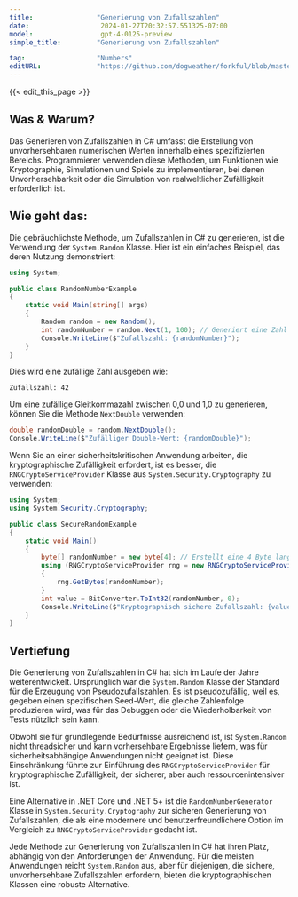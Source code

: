 ```yaml
---
title:                "Generierung von Zufallszahlen"
date:                  2024-01-27T20:32:57.551325-07:00
model:                 gpt-4-0125-preview
simple_title:         "Generierung von Zufallszahlen"

tag:                  "Numbers"
editURL:              "https://github.com/dogweather/forkful/blob/master/content/de/c-sharp/generating-random-numbers.md"
---
```


{{< edit_this_page >}}

## Was & Warum?

Das Generieren von Zufallszahlen in C# umfasst die Erstellung von unvorhersehbaren numerischen Werten innerhalb eines spezifizierten Bereichs. Programmierer verwenden diese Methoden, um Funktionen wie Kryptographie, Simulationen und Spiele zu implementieren, bei denen Unvorhersehbarkeit oder die Simulation von realweltlicher Zufälligkeit erforderlich ist.

## Wie geht das:

Die gebräuchlichste Methode, um Zufallszahlen in C# zu generieren, ist die Verwendung der `System.Random` Klasse. Hier ist ein einfaches Beispiel, das deren Nutzung demonstriert:

```C#
using System;

public class RandomNumberExample
{
    static void Main(string[] args)
    {
        Random random = new Random();
        int randomNumber = random.Next(1, 100); // Generiert eine Zahl zwischen 1 und 99
        Console.WriteLine($"Zufallszahl: {randomNumber}");
    }
}
```

Dies wird eine zufällige Zahl ausgeben wie:

```
Zufallszahl: 42
```

Um eine zufällige Gleitkommazahl zwischen 0,0 und 1,0 zu generieren, können Sie die Methode `NextDouble` verwenden:

```C#
double randomDouble = random.NextDouble();
Console.WriteLine($"Zufälliger Double-Wert: {randomDouble}");
```

Wenn Sie an einer sicherheitskritischen Anwendung arbeiten, die kryptographische Zufälligkeit erfordert, ist es besser, die `RNGCryptoServiceProvider` Klasse aus `System.Security.Cryptography` zu verwenden:

```C#
using System;
using System.Security.Cryptography;

public class SecureRandomExample
{
    static void Main()
    {
        byte[] randomNumber = new byte[4]; // Erstellt eine 4 Byte lange Zufallszahl
        using (RNGCryptoServiceProvider rng = new RNGCryptoServiceProvider())
        {
            rng.GetBytes(randomNumber);
        }
        int value = BitConverter.ToInt32(randomNumber, 0);
        Console.WriteLine($"Kryptographisch sichere Zufallszahl: {value}");
    }
}
```

## Vertiefung

Die Generierung von Zufallszahlen in C# hat sich im Laufe der Jahre weiterentwickelt. Ursprünglich war die `System.Random` Klasse der Standard für die Erzeugung von Pseudozufallszahlen. Es ist pseudozufällig, weil es, gegeben einen spezifischen Seed-Wert, die gleiche Zahlenfolge produzieren wird, was für das Debuggen oder die Wiederholbarkeit von Tests nützlich sein kann.

Obwohl sie für grundlegende Bedürfnisse ausreichend ist, ist `System.Random` nicht threadsicher und kann vorhersehbare Ergebnisse liefern, was für sicherheitsabhängige Anwendungen nicht geeignet ist. Diese Einschränkung führte zur Einführung des `RNGCryptoServiceProvider` für kryptographische Zufälligkeit, der sicherer, aber auch ressourcenintensiver ist.

Eine Alternative in .NET Core und .NET 5+ ist die `RandomNumberGenerator` Klasse in `System.Security.Cryptography` zur sicheren Generierung von Zufallszahlen, die als eine modernere und benutzerfreundlichere Option im Vergleich zu `RNGCryptoServiceProvider` gedacht ist.

Jede Methode zur Generierung von Zufallszahlen in C# hat ihren Platz, abhängig von den Anforderungen der Anwendung. Für die meisten Anwendungen reicht `System.Random` aus, aber für diejenigen, die sichere, unvorhersehbare Zufallszahlen erfordern, bieten die kryptographischen Klassen eine robuste Alternative.
